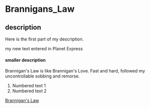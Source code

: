 # Brannigans_Law

## description

Here is the first part of my description.

my new text entered in Planet Express

#### smaller description

Brannigan's Law is like Brannigan's Love.  Fast and hard, followed my uncontrollable sobbing and remorse.  

1. Numbered text 1
2. Numbered text 2


[Brannigan's Law](www.google.com)
